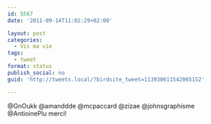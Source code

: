 ```yaml
---
id: 5567
date: '2011-09-14T11:02:29+02:00'

layout: post
categories:
  - Vis ma vie
tags:
  - tweet
format: status
publish_social: no
guid: 'http://tweets.local/?birdsite_tweet=113930611542065152'

---
```


@GnOukk @amanddde @mcpaccard @zizae @johnsgraphisme @AntioinePlu merci!